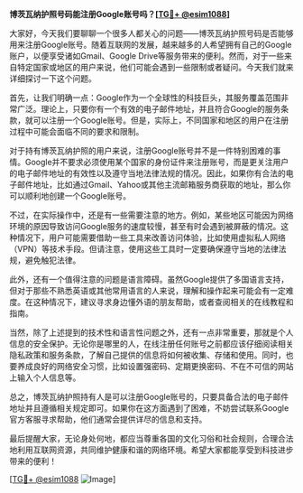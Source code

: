 **博茨瓦纳护照号码能注册Google账号吗？[[TG💪+ @esim1088](https://t.me/s/esim1088)]**

大家好，今天我们要聊聊一个很多人都关心的问题——博茨瓦纳护照号码是否能够用来注册Google账号。随着互联网的发展，越来越多的人希望拥有自己的Google账户，以便享受诸如Gmail、Google Drive等服务带来的便利。然而，对于一些来自特定国家或地区的用户来说，他们可能会遇到一些限制或者疑问。今天我们就来详细探讨一下这个问题。

首先，让我们明确一点：Google作为一个全球性的科技巨头，其服务覆盖范围非常广泛。理论上，只要你有一个有效的电子邮件地址，并且符合Google的服务条款，就可以注册一个Google账号。但是，实际上，不同国家和地区的用户在注册过程中可能会面临不同的要求和限制。

对于持有博茨瓦纳护照的用户来说，注册Google账号并不是一件特别困难的事情。Google并不要求必须使用某个国家的身份证件来注册账号，而是更关注用户的电子邮件地址的有效性以及遵守当地法律法规的情况。因此，如果你有合法的电子邮件地址，比如通过Gmail、Yahoo或其他主流邮箱服务商获取的地址，那么你可以顺利地创建一个Google账号。

不过，在实际操作中，还是有一些需要注意的地方。例如，某些地区可能因为网络环境的原因导致访问Google服务的速度较慢，甚至有时会遇到被屏蔽的情况。这种情况下，用户可能需要借助一些工具来改善访问体验，比如使用虚拟私人网络（VPN）等技术手段。但请注意，使用这些工具时一定要确保遵守当地的法律法规，避免触犯法律。

此外，还有一个值得注意的问题是语言障碍。虽然Google提供了多国语言支持，但对于那些不熟悉英语或其他常用语言的人来说，理解和操作起来可能会有一定难度。在这种情况下，建议寻求身边懂外语的朋友帮助，或者查阅相关的在线教程和指南。

当然，除了上述提到的技术性和语言性问题之外，还有一点非常重要，那就是个人信息的安全保护。无论你是哪里的人，在线注册任何账号之前都应该仔细阅读相关隐私政策和服务条款，了解自己提供的信息将如何被收集、存储和使用。同时，也要养成良好的网络安全习惯，比如设置强密码、定期更换密码、不在不可信的网站上输入个人信息等。

总之，博茨瓦纳护照持有人是可以注册Google账号的，只要具备合法的电子邮件地址并且遵循相关规定即可。如果你在这方面遇到了困难，不妨尝试联系Google官方客服寻求帮助，他们通常会提供详尽的信息和支持。

最后提醒大家，无论身处何地，都应当尊重各国的文化习俗和社会规则，合理合法地利用互联网资源，共同维护健康和谐的网络环境。希望大家都能享受到科技进步带来的便利！

[[TG💪+ @esim1088](https://t.me/s/esim1088) ![Image](https://i.postimg.cc/4NQfJmqS/Snipaste-2025-05-13-00-14-12.png)]